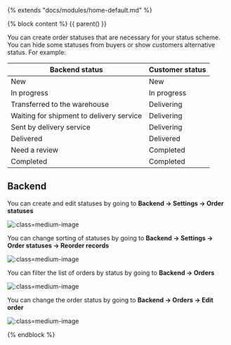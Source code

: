 {% extends "docs/modules/home-default.md" %}

{% block content %}
{{ parent() }}

You can create order statuses that are necessary for your status scheme.
You can hide some statuses from buyers or show customers alternative status.
For example:

|Backend status|Customer status|
|---|---|
|New|New|
|In progress|In progress|
|Transferred to the warehouse|Delivering|
|Waiting for shipment to delivery service|Delivering|
|Sent by delivery service|Delivering|
|Delivered|Delivered|
|Need a review|Completed|
|Completed|Completed|

## Backend

You can create and edit statuses by going to **Backend -> Settings -> Order statuses**

![](./../../assets/images/backend-status-1.png ':class=medium-image')

You can change sorting of statuses by going to **Backend -> Settings -> Order statuses -> Reorder records**

![](./../../assets/images/backend-status-2.png ':class=medium-image')

You can filter the list of orders by status by going to **Backend -> Orders**

![](./../../assets/images/backend-status-3.png ':class=medium-image')

You can change the order status by going to **Backend -> Orders -> Edit order**

![](./../../assets/images/backend-status-4.png ':class=medium-image')

{% endblock %}
